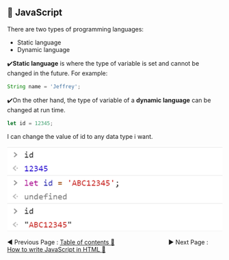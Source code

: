 ## :triangular_flag_on_post: JavaScript

There are two types of programming languages:

- Static language
- Dynamic language

:heavy_check_mark:**Static language** is where the type of variable is set and cannot be changed in the future. For example:

```javascript
String name = 'Jeffrey';
```

:heavy_check_mark:On the other hand, the type of variable of a **dynamic language** can be changed at run time.

```javascript
let id = 12345;
```

I can change the value of id to any data type i want.

![](.gitbook/assets/image%20%2814%29.png)

:arrow_backward: Previous Page : [Table of contents :memo:](README.md)  &nbsp;&nbsp;&nbsp;&nbsp;&nbsp;&nbsp;&nbsp;&nbsp;&nbsp;&nbsp;&nbsp;&nbsp;&nbsp;&nbsp;&nbsp;&nbsp;&nbsp;&nbsp;&nbsp;&nbsp;&nbsp;&nbsp;&nbsp;&nbsp;&nbsp;&nbsp;&nbsp;&nbsp;&nbsp;&nbsp;    :arrow_forward: Next Page : [How to write JavaScript in HTML :triangular_flag_on_post:](how-to-write-javascript-in-html.md)

